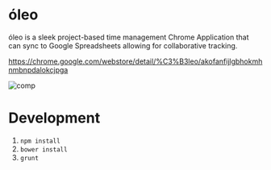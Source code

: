 óleo
====

óleo is a sleek project-based time management Chrome Application that can sync to Google Spreadsheets allowing for collaborative tracking.

https://chrome.google.com/webstore/detail/%C3%B3leo/akofanfijlgbhokmhnmbnpdalokcjpga

![comp](http://petesaia.com/work/oleo/spread.png)

# Development

1. `npm install`
2. `bower install`
3. `grunt`
